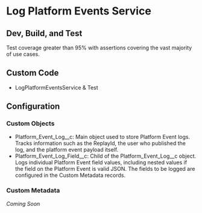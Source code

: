 # Log Platform Events Service

## Dev, Build, and Test
Test coverage greater than 95% with assertions covering the vast majority of use cases.

## Custom Code
- LogPlatformEventsService & Test

## Configuration
### Custom Objects
- Platform_Event_Log__c: Main object used to store Platform Event logs. Tracks information such as the ReplayId, the user who published the log, and the platform event payload itself.
- Platform_Event_Log_Field__c: Child of the Platform_Event_Log__c object. Logs individual Platform Event field values, including nested values if the field on the Platform Event is valid JSON. The fields to be logged are configured in the Custom Metadata records.

### Custom Metadata
*Coming Soon*
